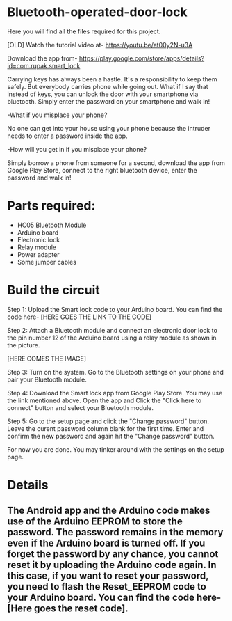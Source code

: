 # Bluetooth-operated-door-lock
Here you will find all the files required for this project.

[OLD] Watch the tutorial video at-
https://youtu.be/at00y2N-u3A

Download the app from-
https://play.google.com/store/apps/details?id=com.rupak.smart_lock

Carrying keys has always been a hastle. It's a responsibility to keep them safely. But everybody carries phone while going out. What if I say that instead of keys, you can unlock the door with your smartphone via bluetooth. Simply enter the password on your smartphone and walk in!

-What if you misplace your phone?

  No one can get into your house using your phone because the intruder needs to enter a password inside the app.
 
-How will you get in if you misplace your phone?

  Simply borrow a phone from someone for a second, download the app from Google Play Store, connect to the right bluetooth device, enter the password and walk in!


# Parts required:
- HC05 Bluetooth Module
- Arduino board
- Electronic lock
- Relay module
- Power adapter
- Some jumper cables

# Build the circuit
Step 1: Upload the Smart lock code to your Arduino board. You can find the code here- [HERE GOES THE LINK TO THE CODE]

Step 2: Attach a Bluetooth module and connect an electronic door lock to the pin number 12 of the Arduino board using a relay module as shown in the picture.

[HERE COMES THE IMAGE]

Step 3: Turn on the system. Go to the Bluetooth settings on your phone and pair your Bluetooth module.

Step 4: Download the Smart lock app from Google Play Store. You may use the link mentioned above. Open the app and Click the "Click here to connect" button and select your Bluetooth module.

Step 5: Go to the setup page and click the "Change password" button. Leave the curent password column blank for the first time. Enter and confirm the new password and again hit the "Change password" button.

For now you are done. You may tinker around with the settings on the setup page.

# Details
## The Android app and the Arduino code makes use of the Arduino EEPROM to store the password. The password remains in the memory even if the Arduino board is turned off. If you forget the password by any chance, you cannot reset it by uploading the Arduino code again. In this case, if you want to reset your password, you need to flash the Reset_EEPROM code to your Arduino board. You can find the code here- [Here goes the reset code].
